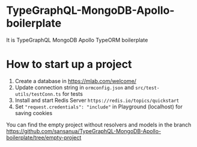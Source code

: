 # TypeGraphQL-MongoDB-Apollo-boilerplate

It is TypeGraphQL MongoDB Apollo TypeORM boilerplate

# How to start up a project
1. Create a database in https://mlab.com/welcome/
2. Update connection string in `ormconfig.json` and `src/test-utils/testConn.ts` for tests
3. Install and start Redis Server `https://redis.io/topics/quickstart`
4. Set  `"request.credentials": "include"` in Playground (localhost) for saving cookies

You can find the empty project without resolvers and models in the branch https://github.com/sansanua/TypeGraphQL-MongoDB-Apollo-boilerplate/tree/empty-project

